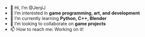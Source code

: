 - 👋 Hi, I’m @JenjiJ
- 👀 I’m interested in **game programming, art, and development**
- 🌱 I’m currently learning **Python, C++, Blender**
- 💞️ I’m looking to collaborate on **game projects**
- 📫 How to reach me: Working on it!

<!---
JenjiJ/JenjiJ is a ✨ special ✨ repository because its `README.md` (this file) appears on your GitHub profile.
You can click the Preview link to take a look at your changes.
--->
